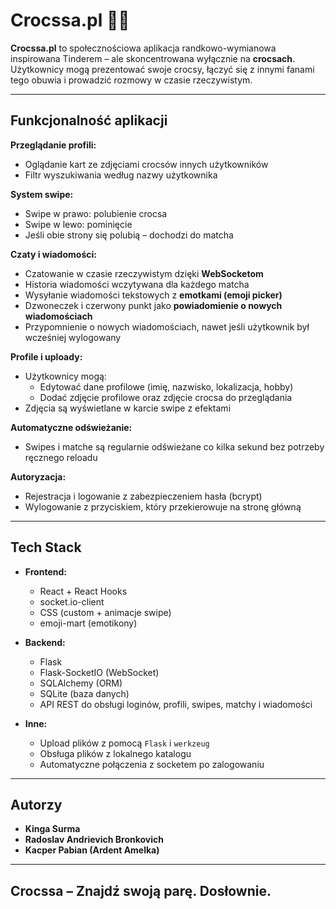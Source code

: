 # Crocssa.pl 👟💬

**Crocssa.pl** to społecznościowa aplikacja randkowo-wymianowa inspirowana Tinderem – ale skoncentrowana wyłącznie na **crocsach**. Użytkownicy mogą prezentować swoje crocsy, łączyć się z innymi fanami tego obuwia i prowadzić rozmowy w czasie rzeczywistym.

---

## Funkcjonalność aplikacji

**Przeglądanie profili:**
- Oglądanie kart ze zdjęciami crocsów innych użytkowników
- Filtr wyszukiwania według nazwy użytkownika

**System swipe:**
- Swipe w prawo: polubienie crocsa
- Swipe w lewo: pominięcie
- Jeśli obie strony się polubią – dochodzi do matcha

**Czaty i wiadomości:**
- Czatowanie w czasie rzeczywistym dzięki **WebSocketom**
- Historia wiadomości wczytywana dla każdego matcha
- Wysyłanie wiadomości tekstowych z **emotkami (emoji picker)**
- Dzwoneczek i czerwony punkt jako **powiadomienie o nowych wiadomościach**
- Przypomnienie o nowych wiadomościach, nawet jeśli użytkownik był wcześniej wylogowany

**Profile i uploady:**
- Użytkownicy mogą:
  - Edytować dane profilowe (imię, nazwisko, lokalizacja, hobby)
  - Dodać zdjęcie profilowe oraz zdjęcie crocsa do przeglądania
- Zdjęcia są wyświetlane w karcie swipe z efektami

**Automatyczne odświeżanie:**
- Swipes i matche są regularnie odświeżane co kilka sekund bez potrzeby ręcznego reloadu

**Autoryzacja:**
- Rejestracja i logowanie z zabezpieczeniem hasła (bcrypt)
- Wylogowanie z przyciskiem, który przekierowuje na stronę główną

---

## Tech Stack

- **Frontend:**
  - React + React Hooks
  - socket.io-client
  - CSS (custom + animacje swipe)
  - emoji-mart (emotikony)

- **Backend:**
  - Flask
  - Flask-SocketIO (WebSocket)
  - SQLAlchemy (ORM)
  - SQLite (baza danych)
  - API REST do obsługi loginów, profili, swipes, matchy i wiadomości

- **Inne:**
  - Upload plików z pomocą `Flask` i `werkzeug`
  - Obsługa plików z lokalnego katalogu
  - Automatyczne połączenia z socketem po zalogowaniu

---

## Autorzy

- **Kinga Surma** 
- **Radoslav Andrievich Bronkovich** 
- **Kacper Pabian (Ardent Amelka)** 

---

## Crocssa – Znajdź swoją parę. Dosłownie.
